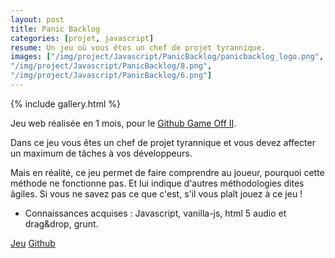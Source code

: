 ```yaml
---
layout: post
title: Panic Backlog
categories: [projet, javascript]
resume: Un jeu où vous êtes un chef de projet tyrannique.
images: ["/img/project/Javascript/PanicBacklog/panicbacklog_logo.png", "/img/project/Javascript/PanicBacklog/9.png", 
"/img/project/Javascript/PanicBacklog/8.png", 
"/img/project/Javascript/PanicBacklog/6.png"]
---
```

{% include gallery.html %}

Jeu web réalisée en 1 mois, pour le <a href="https://github.com/blog/1674-github-game-off-ii" target="_blank">Github Game Off II</a>.

Dans ce jeu vous êtes un chef de projet tyrannique et vous devez affecter un maximum de tâches à vos développeurs.

Mais en réalité, ce jeu permet de faire comprendre au joueur, pourquoi cette méthode ne fonctionne pas. Et lui indique d'autres méthodologies dites âgiles. Si vous ne savez pas ce que c'est, s'il vous plaît jouez à ce jeu !  

* Connaissances acquises : Javascript, vanilla-js, html 5 audio et drag&drop, grunt.

<div class="container-link">
  <a href="http://froggies.github.io/game-off-2013/" target="_blank">Jeu</a>
  <a href="https://github.com/Froggies/game-off-2013/" target="_blank">Github</a>
</div>
